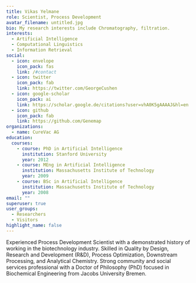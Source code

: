 ```yaml
---
title: Vikas Yelmane
role: Scientist, Process Development
avatar_filename: untitled.jpg
bio: My research interests include Chromatography, filtration.
interests:
  - Artificial Intelligence
  - Computational Linguistics
  - Information Retrieval
social:
  - icon: envelope
    icon_pack: fas
    link: /#contact
  - icon: twitter
    icon_pack: fab
    link: https://twitter.com/GeorgeCushen
  - icon: google-scholar
    icon_pack: ai
    link: https://scholar.google.de/citations?user=vhA0K5gAAAAJ&hl=en
  - icon: github
    icon_pack: fab
    link: https://github.com/Genemap
organizations:
  - name: CureVac AG
education:
  courses:
    - course: PhD in Artificial Intelligence
      institution: Stanford University
      year: 2012
    - course: MEng in Artificial Intelligence
      institution: Massachusetts Institute of Technology
      year: 2009
    - course: BSc in Artificial Intelligence
      institution: Massachusetts Institute of Technology
      year: 2008
email: ""
superuser: true
user_groups:
  - Researchers
  - Visitors
highlight_name: false
---
```

Experienced Process Development Scientist with a demonstrated history of working in the biotechnology industry. Skilled in Quality by Design, Research and Development (R&D), Process Optimization, Downstream Processing, and Analytical Chemistry. Strong community and social services professional with a Doctor of Philosophy (PhD) focused in Biochemical Engineering from Jacobs University Bremen.